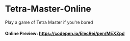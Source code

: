 # Tetra-Master-Online
Play a game of Tetra Master if you're bored

#### Online Preview: https://codepen.io/ElecRei/pen/MEXZpd
